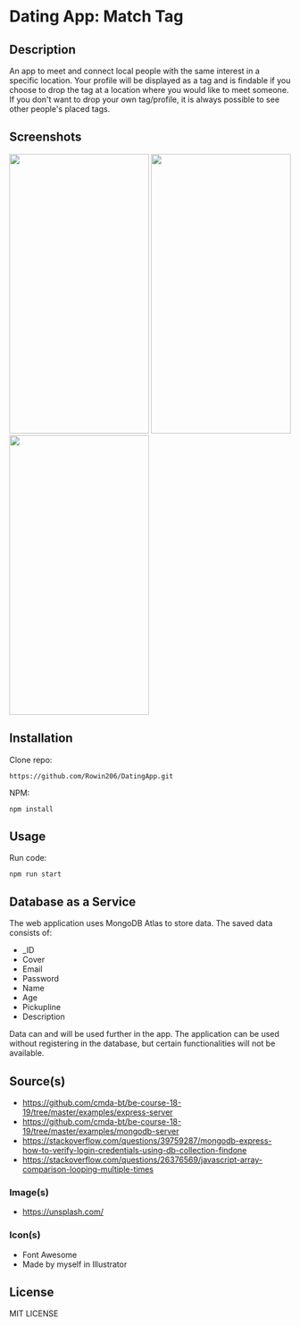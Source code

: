 # Dating App: Match Tag

## Description 
An app to meet and connect local people with the same interest in a specific location. Your profile will be displayed as a tag and is findable if you choose to drop the tag at a location where you would like to meet someone. If you don't want to drop your own tag/profile, it is always possible to see other people's placed tags. 

## Screenshots
<img src="https://66.media.tumblr.com/0950b228bd2028eded17f5e344181293/tumblr_pp2nmiWeWV1xh4pqfo3_1280.png" width="250" height="500"> <img src="https://66.media.tumblr.com/f0488a6ee76ce3701dcb86f35847867a/tumblr_pp2nmiWeWV1xh4pqfo2_1280.png" width="250" height="500"> <img src="https://66.media.tumblr.com/82776c5496ba57c24e28501929b1253a/tumblr_pp2nmiWeWV1xh4pqfo1_1280.png" width="250" height="500">

## Installation
Clone repo: 
```
https://github.com/Rowin206/DatingApp.git
```

NPM: 
```
npm install
```


## Usage
Run code: 
```
npm run start
```

## Database as a Service 
The web application uses MongoDB Atlas to store data. The saved data consists of:

* _ID
* Cover 
* Email
* Password
* Name
* Age
* Pickupline
* Description 

Data can and will be used further in the app. The application can be used without registering in the database, 
but certain functionalities will not be available. 

## Source(s)
* https://github.com/cmda-bt/be-course-18-19/tree/master/examples/express-server
* https://github.com/cmda-bt/be-course-18-19/tree/master/examples/mongodb-server
* https://stackoverflow.com/questions/39759287/mongodb-express-how-to-verify-login-credentials-using-db-collection-findone
* https://stackoverflow.com/questions/26376569/javascript-array-comparison-looping-multiple-times

### Image(s)
* https://unsplash.com/

### Icon(s)
* Font Awesome
* Made by myself in Illustrator

## License
MIT LICENSE
